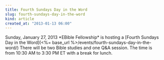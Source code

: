 ```yaml
---
title: Fourth Sundays Day in the Word
slug: fourth-sundays-day-in-the-word
kind: article
created_at: "2013-01-13 06:00"
---
```

<div itemscope itemtype="http://schema.org/Event" markdown="1">
<meta itemprop="name" content="<%= h :title %>">

<span itemprop="description">
Sunday, January 27, 2013 *EBible Fellowship* is hosting a 
[Fourth Sundays Day in the Word](<%= base_url %>/events/fourth-sundays-day-in-the-word/)
There will be two Bible studies and one Q&A session.  
The time is from 10:30 AM to 3:30 PM ET with a break for lunch.
</span>

<meta itemprop="startDate" content="2013-01-27T10:30-0500">
<meta itemprop="endDate" content="2013-01-27T15:30-0500">

</div>

